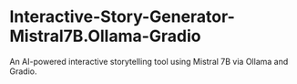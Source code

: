 # Interactive-Story-Generator-Mistral7B.Ollama-Gradio
An AI-powered interactive storytelling tool using Mistral 7B via Ollama and Gradio.
